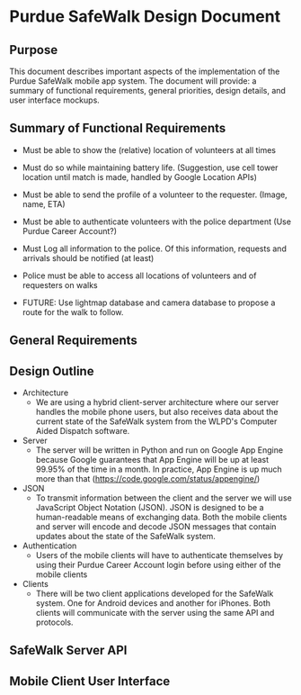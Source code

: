 Purdue SafeWalk Design Document
===============================

Purpose
-------
This document describes important aspects of the implementation of the Purdue SafeWalk mobile app system. The document will provide: a summary of functional requirements, general priorities, design details, and user interface mockups.

Summary of Functional Requirements
----------------------------------

* Must be able to show the (relative) location of volunteers at all times
 * Must do so while maintaining battery life. (Suggestion, use cell tower location until match is made, handled by Google Location APIs)

* Must be able to send the profile of a volunteer to the requester. (Image, name, ETA)

* Must be able to authenticate volunteers with the police department (Use Purdue Career Account?)

* Must Log all information to the police. Of this information, requests and arrivals should be notified (at least)

* Police must be able to access all locations of volunteers and of requesters on walks

* FUTURE: Use lightmap database and camera database to propose a route for the walk to follow. 

General Requirements
--------------------

Design Outline
--------------
* Architecture
  * We are using a hybrid client-server architecture where our server handles the mobile phone users, but also receives data about the current state of the SafeWalk system from the WLPD's Computer Aided Dispatch software.
* Server
  * The server will be written in Python and run on Google App Engine because Google guarantees that App Engine will be up at least 99.95% of the time in a month. In practice, App Engine is up much more than that (https://code.google.com/status/appengine/)
* JSON
  * To transmit information between the client and the server we will use JavaScript Object Notation (JSON). JSON is designed to be a human-readable means of exchanging data. Both the mobile clients and server will encode and decode JSON messages that contain updates about the state of the SafeWalk system.
* Authentication
  * Users of the mobile clients will have to authenticate themselves by using their Purdue Career Account login before using either of the mobile clients
* Clients
  * There will be two client applications developed for the SafeWalk system. One for Android devices and another for iPhones. Both clients will communicate with the server using the same API and protocols.

SafeWalk Server API
-------------------


Mobile Client User Interface
----------------------------


